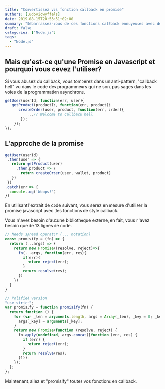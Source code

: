 ```yaml
---
title: "Convertissez vos fonction callback en promise"
authors: [ludovicwyffels]
date: 2019-08-15T20:53:51+02:00
summary: "Débarrassez-vous de ces fonctions callback ennuyeuses avec des promise."
draft: false
categories: ["Node.js"]
tags:
  - "Node.js"
---
```


## Mais qu'est-ce qu'une Promise en Javascript et pourquoi vous devez l'utiliser?

Si vous abusez du callback, vous tomberez dans un anti-pattern, "callback hell" vu dans le code des programmeurs qui ne sont pas sages dans les voies de la programmation asynchrone.

```js
getUser(userId, function(err, user){
   getProduct(productId, function(err, product){
      createOrder(user, product, function(err, order){
          ...// Welcome to callback hell
       });
    });
});
```

## L'approche de la promise

```js
getUser(userId)
 .then(user => {
   return getProduct(user)
     .then(product => {
       return createOrder(user, wallet, product)
   })
 })
.catch(err => {
  console.log('Woops!')
})
```

En utilisant l'extrait de code suivant, vous serez en mesure d'utiliser la promise javascript avec des fonctions de style callback.

Vous n'avez besoin d'aucune bibliothèque externe, en fait, vous n'avez besoin que de 13 lignes de code.

```js
// Needs spread operator (... notation)
const promisify = (fn) => {
  return (...args) => {
    return new Promise((resolve, reject)=>{
      fn(...args, function(err, res){
        if(err){
          return reject(err);
        }
        return resolve(res);
      })
    })
  }
}
```

```js
// Polified version
"use strict";
var promisify = function promisify(fn) {
  return function () {
    for (var _len = arguments.length, args = Array(_len), _key = 0; _key < _len; _key++) {
      args[_key] = arguments[_key];
    }
    return new Promise(function (resolve, reject) {
      fn.apply(undefined, args.concat([function (err, res) {
        if (err) {
          return reject(err);
        }
        return resolve(res);
      }]));
    });
  };
};
```

Maintenant, allez et "promisify" toutes vos fonctions en callback.
